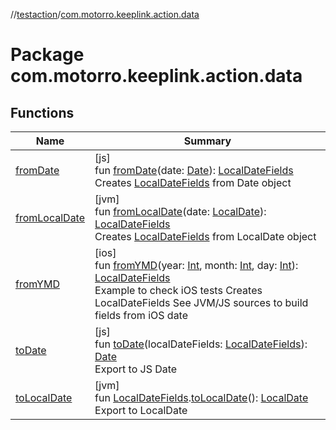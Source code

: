 //[testaction](../../index.md)/[com.motorro.keeplink.action.data](index.md)

# Package com.motorro.keeplink.action.data

## Functions

| Name | Summary |
|---|---|
| [fromDate](from-date.md) | [js]<br>fun [fromDate](from-date.md)(date: [Date](https://kotlinlang.org/api/latest/jvm/stdlib/kotlin.js/-date/index.html)): [LocalDateFields](../../../testaction/testaction/com.motorro.keeplink.testaction.data/-local-date-fields/index.md)<br>Creates [LocalDateFields](../../../testaction/testaction/com.motorro.keeplink.testaction.data/-local-date-fields/index.md) from Date object |
| [fromLocalDate](from-local-date.md) | [jvm]<br>fun [fromLocalDate](from-local-date.md)(date: [LocalDate](https://docs.oracle.com/javase/8/docs/api/java/time/LocalDate.html)): [LocalDateFields](../com.motorro.keeplink.testaction.data/-local-date-fields/index.md#30247876%2FExtensions%2F1479627764)<br>Creates [LocalDateFields](../com.motorro.keeplink.testaction.data/-local-date-fields/index.md#30247876%2FExtensions%2F1479627764) from LocalDate object |
| [fromYMD](from-y-m-d.md) | [ios]<br>fun [fromYMD](from-y-m-d.md)(year: [Int](https://kotlinlang.org/api/latest/jvm/stdlib/kotlin/-int/index.html), month: [Int](https://kotlinlang.org/api/latest/jvm/stdlib/kotlin/-int/index.html), day: [Int](https://kotlinlang.org/api/latest/jvm/stdlib/kotlin/-int/index.html)): [LocalDateFields](../../../testaction/testaction/com.motorro.keeplink.testaction.data/-local-date-fields/index.md)<br>Example to check iOS tests Creates LocalDateFields See JVM/JS sources to build fields from iOS date |
| [toDate](to-date.md) | [js]<br>fun [toDate](to-date.md)(localDateFields: [LocalDateFields](../../../testaction/testaction/com.motorro.keeplink.testaction.data/-local-date-fields/index.md)): [Date](https://kotlinlang.org/api/latest/jvm/stdlib/kotlin.js/-date/index.html)<br>Export to JS Date |
| [toLocalDate](to-local-date.md) | [jvm]<br>fun [LocalDateFields](../com.motorro.keeplink.testaction.data/-local-date-fields/index.md#30247876%2FExtensions%2F1479627764).[toLocalDate](to-local-date.md)(): [LocalDate](https://docs.oracle.com/javase/8/docs/api/java/time/LocalDate.html)<br>Export to LocalDate |
